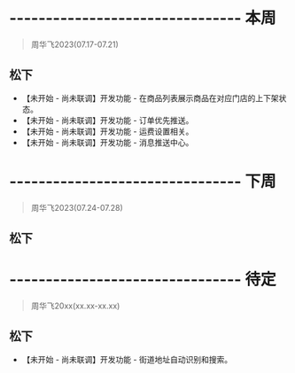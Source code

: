 # -------------------------------- 本周
> 周华飞2023(07.17-07.21)
## 松下
* 【未开始 - 尚未联调】开发功能 - 在商品列表展示商品在对应门店的上下架状态。
* 【未开始 - 尚未联调】开发功能 - 订单优先推送。
* 【未开始 - 尚未联调】开发功能 - 运费设置相关。
* 【未开始 - 尚未联调】开发功能 - 消息推送中心。

# -------------------------------- 下周
> 周华飞2023(07.24-07.28)
## 松下

# -------------------------------- 待定
> 周华飞20xx(xx.xx-xx.xx)
## 松下
* 【未开始 - 尚未联调】开发功能 - 街道地址自动识别和搜索。
